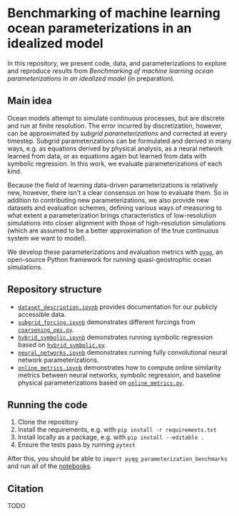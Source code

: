 # Benchmarking of machine learning ocean parameterizations in an idealized model

In this repository, we present code, data, and parameterizations to explore and reproduce results from _Benchmarking of machine learning ocean parameterizations in an idealized model_ (in preparation).

## Main idea

Ocean models attempt to simulate continuous processes, but are discrete and run at finite resolution. The error incurred by discretization, however, can be approximated by _subgrid parameterizations_ and corrected at every timestep.  Subgrid parameterizations can be formulated and derived in many ways, e.g. as equations derived by physical analysis, as a neural network learned from data, or as equations again but learned from data with symbolic regression. In this work, we evaluate parameterizations of each kind.

Because the field of learning data-driven parameterizations is relatively new, however, there isn't a clear consensus on how to evaluate them. So in addition to contributing new parameterizations, we also provide new datasets and evaluation schemes, defining various ways of measuring to what extent a parameterization brings characteristics of low-resolution simulations into closer alignment with those of high-resolution simulations (which are assumed to be a better approximation of the true continuous system we want to model).

We develop these parameterizations and evaluation metrics with [`pyqg`](https://pyqg.readthedocs.io/en/latest/), an open-source Python framework for running quasi-geostrophic ocean simulations.

## Repository structure

- [`dataset_description.ipynb`](./notebooks/dataset_description.ipynb) provides documentation for our publicly accessible data.
- [`subgrid_forcing.ipynb`](./notebooks/subgrid_forcing.ipynb) demonstrates different forcings from [`coarsening_ops.py`](./src/pyqg_parameterization_benchmarks/coarsening_ops.py).
- [`hybrid_symbolic.ipynb`](./notebooks/hybrid_symbolic.ipynb) demonstrates running symbolic regression based on [`hybrid_symbolic.py`](./src/pyqg_parameterization_benchmarks/hybrid_symbolic.py).
- [`neural_networks.ipynb`](./notebooks/neural_networks.ipynb) demonstrates running fully convolutional neural network parameterizations.
- [`online_metrics.ipynb`](./notebooks/online_metrics.ipynb) demonstrates how to compute online similarity metrics between neural networks, symbolic regression, and baseline physical parameterizations based on [`online_metrics.py`](./src/pyqg_parameterization_benchmarks/online_metrics.py).

## Running the code

1. Clone the repository
2. Install the requirements, e.g. with `pip install -r requirements.txt`
3. Install locally as a package, e.g. with `pip install --editable .`
4. Ensure the tests pass by running `pytest`

After this, you should be able to `import pyqg_parameterization_benchmarks` and run all of the [notebooks](./notebooks).

## Citation

TODO
